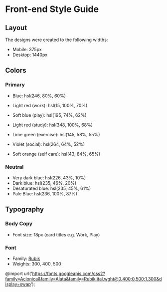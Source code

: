 # Front-end Style Guide

## Layout

The designs were created to the following widths:

-   Mobile: 375px
-   Desktop: 1440px

## Colors

### Primary

-   Blue: hsl(246, 80%, 60%)

-   Light red (work): hsl(15, 100%, 70%)
-   Soft blue (play): hsl(195, 74%, 62%)
-   Light red (study): hsl(348, 100%, 68%)
-   Lime green (exercise): hsl(145, 58%, 55%)
-   Violet (social): hsl(264, 64%, 52%)
-   Soft orange (self care): hsl(43, 84%, 65%)

### Neutral

-   Very dark blue: hsl(226, 43%, 10%)
-   Dark blue: hsl(235, 46%, 20%)
-   Desaturated blue: hsl(235, 45%, 61%)
-   Pale Blue: hsl(236, 100%, 87%)

## Typography

### Body Copy

-   Font size: 18px (card titles e.g. Work, Play)

### Font

-   Family: [Rubik](https://fonts.google.com/specimen/Rubik)
-   Weights: 300, 400, 500

@import url('https://fonts.googleapis.com/css2?family=Aclonica&family=Alata&family=Rubik:ital,wght@0,400;0,500;1,300&display=swap');

